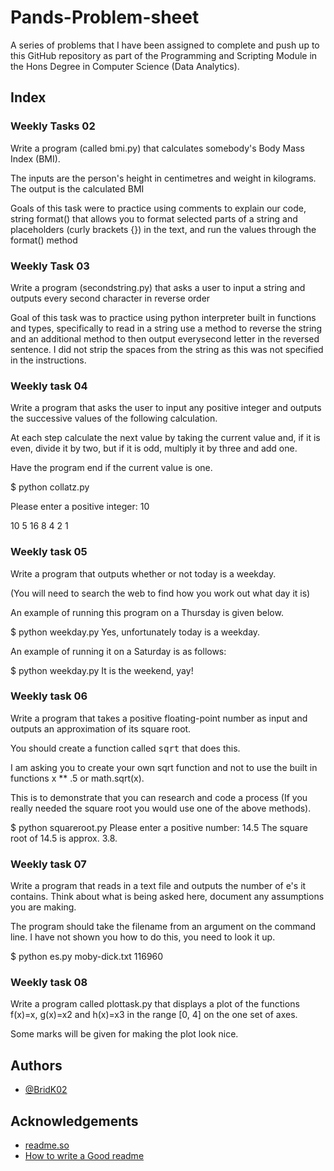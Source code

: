 
# Pands-Problem-sheet

A series of problems that I have been assigned to complete and push up to this GitHub repository as part of the Programming and Scripting Module in the Hons Degree in Computer Science (Data Analytics).
## Index




### Weekly Tasks 02
Write a program (called bmi.py) that calculates somebody's Body Mass Index (BMI).

The inputs are the person's height in centimetres and weight in kilograms.
The output is the calculated BMI 

Goals of this task were to practice using comments to explain our code, string format() that allows you to format selected parts of a string
and placeholders (curly brackets {}) in the text, and run the values through the format() method

### Weekly Task 03
Write a program (secondstring.py) that asks a user to input a string and outputs every second character in reverse order

Goal of this task was to practice using python interpreter built in functions and types, specifically to read in a string use a method to reverse the string and an additional method to then output everysecond letter in the reversed sentence. I did not strip the spaces from the string as this was not specified in the instructions.


### Weekly task 04
Write a program that asks the user to input any positive integer and outputs the successive values of the following calculation.

At each step calculate the next value by taking the current value and, if it is even, divide it by two, but if it is odd, multiply it by three and add one.

Have the program end if the current value is one.



$ python collatz.py

Please enter a positive integer: 10

10 5 16 8 4 2 1

### Weekly task 05
Write a program that outputs whether or not today is a weekday.

(You will need to search the web to find how you work out what day it is)

An example of running this program on a Thursday is given below.

$ python weekday.py
Yes, unfortunately today is a weekday.


An example of running it on a Saturday is as follows:

$ python weekday.py
It is the weekend, yay!

### Weekly task 06
Write a program that takes a positive floating-point number as input and outputs an approximation of its square root.

You should create a function called <tt>sqrt</tt> that does this.

I am asking you to create your own sqrt function and not to use the built in functions x ** .5 or math.sqrt(x).

This is to demonstrate that you can research and code a process (If you really needed the square root you would use one of the above methods).

$ python squareroot.py
Please enter a positive number: 14.5
The square root of 14.5 is approx. 3.8.

### Weekly task 07
Write a program that reads in a text file and outputs the number of e's it contains. Think about what is being asked here, document any assumptions you are making.

The program should take the filename from an argument on the command line. I have not shown you how to do this, you need to look it up.



$ python es.py moby-dick.txt
116960

### Weekly task 08
Write a program called plottask.py that displays a plot of the functions f(x)=x, g(x)=x2 and h(x)=x3 in the range [0, 4] on the one set of axes.

Some marks will be given for making the plot look nice.

## Authors

- [@BridK02](https://github.com/BridK02)

## Acknowledgements

 - [readme.so](https://readme.so/editor)
 - [How to write a Good readme](https://bulldogjob.com/news/449-how-to-write-a-good-readme-for-your-github-project)

